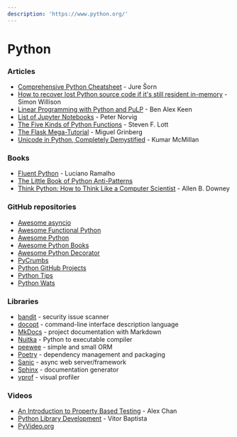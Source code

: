 ```yaml
---
description: 'https://www.python.org/'
---
```


# Python

### Articles

* [Comprehensive Python Cheatsheet](https://gto76.github.io/python-cheatsheet/) - Jure Šorn
* [How to recover lost Python source code if it's still resident in-memory](https://gist.github.com/simonw/8aa492e59265c1a021f5c5618f9e6b12) - Simon Willison
* [Linear Programming with Python and PuLP](https://benalexkeen.com/linear-programming-with-python-and-pulp/) - Ben Alex Keen
* [List of Jupyter Notebooks](https://norvig.com/ipython/README.html) - Peter Norvig
* [The Five Kinds of Python Functions](https://slott56.github.io/five-kinds-of-python-functions/assets/player/KeynoteDHTMLPlayer.html#0) - Steven F. Lott
* [The Flask Mega-Tutorial](https://blog.miguelgrinberg.com/post/the-flask-mega-tutorial-part-i-hello-world) - Miguel Grinberg
* [Unicode in Python, Completely Demystified](http://farmdev.com/talks/unicode/) - Kumar McMiIlan

### Books

* [Fluent Python](https://www.oreilly.com/library/view/fluent-python/9781491946237/) - Luciano Ramalho
* [The Little Book of Python Anti-Patterns](https://docs.quantifiedcode.com/python-anti-patterns/index.html)
* [Think Python: How to Think Like a Computer Scientist](https://greenteapress.com/thinkpython2/html/index.html) - Allen B. Downey

### GitHub repositories

* [Awesome asyncio](https://github.com/timofurrer/awesome-asyncio)
* [Awesome Functional Python](https://github.com/sfermigier/awesome-functional-python)
* [Awesome Python](https://github.com/vinta/awesome-python)
* [Awesome Python Books](https://github.com/Junnplus/awesome-python-books)
* [Awesome Python Decorator](https://github.com/Junnplus/awesome-python-books)
* [PyCrumbs](https://github.com/kirang89/pycrumbs)
* [Python GitHub Projects](https://github.com/checkcheckzz/python-github-projects)
* [Python Tips](https://github.com/smoqadam/python-tips)
* [Python Wats](https://github.com/cosmologicon/pywat)

### Libraries

* [bandit](https://bandit.readthedocs.io/en/latest/) - security issue scanner
* [docopt](https://docopt.org/) - command-line interface description language
* [MkDocs](https://www.mkdocs.org/) - project documentation with Markdown
* [Nuitka](https://nuitka.net/) - Python to executable compiler
* [peewee](https://docs.peewee-orm.com/en/latest/index.html) - simple and small ORM
* [Poetry](https://python-poetry.org/) - dependency management and packaging
* [Sanic](https://sanicframework.org/en/) - async web server/framework
* [Sphinx](https://www.sphinx-doc.org/en/master/index.html) - documentation generator
* [vprof](https://github.com/nvdv/vprof) - visual profiler

### Videos

* [An Introduction to Property Based Testing](https://www.youtube.com/watch?v=fhFXg2f9D2A) - Alex Chan
* [Python Library Development](https://www.youtube.com/watch?v=F5BHCVlZly4) - Vitor Baptista
* [PyVideo.org](https://pyvideo.org/)


